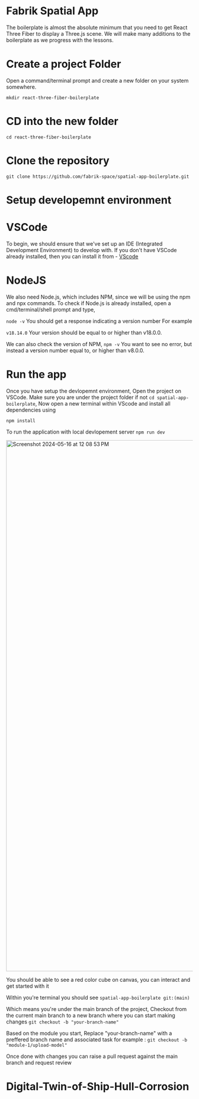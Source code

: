 # Fabrik Spatial App

The boilerplate is almost the absolute minimum that you need to get React Three Fiber to display a Three.js scene. We will make many additions to the boilerplate as we progress with the lessons.

# Create a project Folder 

Open a command/terminal prompt and create a new folder on your system somewhere.

```mkdir react-three-fiber-boilerplate ```

# CD into the new folder

```cd react-three-fiber-boilerplate```

# Clone the repository 
```git clone https://github.com/fabrik-space/spatial-app-boilerplate.git```


# Setup developemnt environment 
# VSCode 

To begin, we should ensure that we've set up an IDE (Integrated Development Environment) to develop with.
If you don't have VSCode already installed, then you can install it from - [VScode](https://code.visualstudio.com.) 

# NodeJS
We also need Node.js, which includes NPM, since we will be using the npm and npx commands.
To check if Node.js is already installed, open a cmd/terminal/shell prompt and type,

```node -v```
You should get a response indicating a version number
For example 

```v18.14.0```
Your version should be equal to or higher than v18.0.0.

We can also check the version of NPM,
```npm -v```
You want to see no error, but instead a version number equal to, or higher than v8.0.0.

# Run the app
Once you have setup the devlopemnt environment, Open the project on VSCode. Make sure you are under the project folder if not ```cd spatial-app-boilerplate```, 
Now open a new terminal within VScode and install all dependencies using

```npm install```

To run the application with local devlopement server
```npm run dev```

<img width="1429" alt="Screenshot 2024-05-16 at 12 08 53 PM" src="https://github.com/fabrik-space/spatial-app-boilerplate/assets/67771257/1a977f72-8ceb-4c37-aa75-c7e2574aee16">

You should be able to see a red color cube on canvas, you can interact and get started with it

Within you're terminal you should see 
```spatial-app-boilerplate git:(main)```

Which means you're under the main branch of the project,
Checkout from the current main branch to a new branch where you can start making changes 
```git checkout -b "your-branch-name"```

Based on the module you start, Replace "your-branch-name" with a preffered branch name and associated task for example :
```git checkout -b "module-1/upload-model"```

Once done with changes you can raise a pull request against the main branch and request review


# Digital-Twin-of-Ship-Hull-Corrosion

